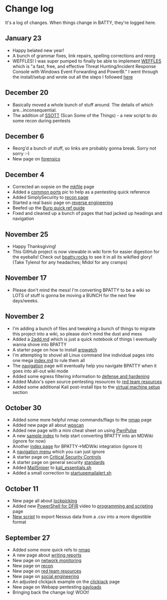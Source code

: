 # Change log
It's a log of changes.  When things change in BATTY, they're logged here.

## January 23
* Happy belated new year!
* A bunch of grammar fixes, link repairs, spelling corrections and reorg
* WEFFLES!  I was super pumped to finally be able to implement [WEFFLES](https://blogs.technet.microsoft.com/jepayne/2017/12/08/weffles/) which is "a fast, free, and effective Threat Hunting/Incident Response Console with Windows Event Forwarding and PowerBI."  I went through the install/setup and wrote out all the steps I followed [here](pentesting/blue_team/individuals/weffles.md)

## December 20
* Basically moved a whole bunch of stuff around.  The details of which are...inconsequential.  
* The addition of [SSOTT](scripts/linux/ssott.py) (Scan Some of the Things) - a new script to do some recon during pentests

## December 6
* Reorg'd a bunch of stuff, so links are probably gonna break.  Sorry not sorry :-)
* New page on [forensics](resources_gentech/forensics/index.md)

## December 4
* Corrected an oopsie on the [mkfile](command_line/mac/system/index.md) page
* Added a [common ports](pentesting/network_pentesting/commonports.jpg) pic to help as a pentesting quick reference
* Added SimplySecurity to [recon page](pentesting/recon/index.md)
* Started a real basic page on [reverse engineering](pentesting/reverse_engineering/index.md)
* Beefed up the [Burp quick ref guide](pentesting/webapp/index.md)
* Fixed and cleaned up a bunch of pages that had jacked up headings and navigation

## November 25
* Happy Thanksgiving!
* This GitHub project is now viewable in wiki form for easier digestion for the eyeballs!  Check out [bpatty.rocks](http://bpatty.rocks) to see it in all its wikified glory!  (Take Tylenol for any headaches; Midol for any cramps)

## November 17
* Please don't mind the mess!  I'm converting BPATTY to be a wiki so LOTS of stuff is gonna be moving a BUNCH for the next few days/weeks.

## November 2
* I'm adding a bunch of files and tweaking a bunch of things to migrate this project into a wiki, so please don't mind the dust and mess
* Added a [2add.md](2add.md) which is just a quick notebook of things I eventually wanna shove into BPATTY
* A starter page on how to install [arpwatch](command_line/linux/arpwatch.md)
* I'm attempting to shovel all Linux command line individual pages into one mega [index.md](command_line/linux/index.md) to rule them all
* The [navigation](navigation.md) page will eventually help you navigate BPATTY when it goes into all-out wiki mode
* Added some egress filtering information to [defense and hardening](pentesting/blue_team/defense_and_hardening.md)
* Added Mubix's open source pentesting resources to [red team resources](pentesting/red_team/red_team_resources.md)
* Added some additional Kali post-install tips to the [virtual machine setup](pentesting/virtual_machine_setup/virtual_machine_setup.md) section

## October 30
* Added some more helpful nmap commands/flags to the [nmap](command_line/linux/nmap.md) page
* Added new page all about [wpscan](command_line/linux/wpscan.md)
* Added new page with a mini cheat sheet on using [PwnPulse](hardware/pwnpulse/pwnpulse.md)
* A new [sample index](index.html) to help start converting BPATTY into an MDWiki (ignore for now)
* Another [index page](index.md) for BPATTY->MDWiki integration (ignore it)
* A [navigation menu](navigation.md) which you can just ignore
* A starter page on [Critical Security Controls](pentesting/standards/critical_security_controls.md)
* A starter page on general security [standards](pentesting/standards/standards.md)
* Added [MailSniper](https://github.com/dafthack/MailSniper) to [kali_essentials.sh](scripts/linux/kali_essentials.sh)
* Added a small correction to [startupemailalert.sh](scripts/linux/startup_email_alert.sh)

## October 11
* New page all about [lockpicking](pentesting/physical/lockpicking.md)
* Added new [PowerShell for DFIR](https://www.youtube.com/watch?v=6fbotSZeFkQ&feature=youtu.be) video to [programming and scripting](resources/training/programming_and_scripting.md) page
* [New script](scripts/windows/Nessus_SortyMcSortleton.ps1) to export Nessus data from a .csv into a more digestible format

## September 27
* Added some more quick refs to [nmap](command_line/linux/nmap.md)
* A new page about [writing reports](pentesting/administrative_stuff/report_writing.md)
* New page on [network monitoring](pentesting/blue_team/network_monitoring.md)
* New page on [recon](pentesting/recon/recon.md)
* New page on [red team resources](pentesting/red_team/red_team_resources.md)
* New page on [social engineering](pentesting/social_engineering/phishing.md)
* An adjusted clickjack example on the [clickjack](pentesting/webapp/clickjacking_example.md) page
* New page on Webapp pentesting [payloads](pentesting/webapp/payloads.md)
* Bringing back the change log!  WOOt!

